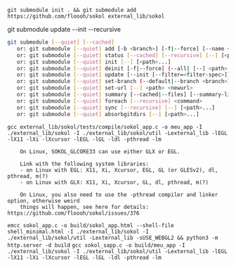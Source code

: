 `git submodule init . && git submodule add https://github.com/floooh/sokol external_lib/sokol`

git submodule update --init --recursive

```bash
git submodule [--quiet] [--cached]
   or: git submodule [--quiet] add [-b <branch>] [-f|--force] [--name <name>] [--reference <repository>] [--] <repository> [<path>]
   or: git submodule [--quiet] status [--cached] [--recursive] [--] [<path>...]
   or: git submodule [--quiet] init [--] [<path>...]
   or: git submodule [--quiet] deinit [-f|--force] (--all| [--] <path>...)
   or: git submodule [--quiet] update [--init [--filter=<filter-spec>]] [--remote] [-N|--no-fetch] [-f|--force] [--checkout|--merge|--rebase] [--[no-]recommend-shallow] [--reference <repository>] [--recursive] [--[no-]single-branch] [--] [<path>...]
   or: git submodule [--quiet] set-branch (--default|--branch <branch>) [--] <path>
   or: git submodule [--quiet] set-url [--] <path> <newurl>
   or: git submodule [--quiet] summary [--cached|--files] [--summary-limit <n>] [commit] [--] [<path>...]
   or: git submodule [--quiet] foreach [--recursive] <command>
   or: git submodule [--quiet] sync [--recursive] [--] [<path>...]
   or: git submodule [--quiet] absorbgitdirs [--] [<path>...]
```

`gcc external_lib/sokol/tests/compile/sokol_app.c -o meu_app -I ./external_lib/sokol -I ./external_lib/sokol/util -Lexternal_lib -lEGL -lX11 -lXi -lXcursor -lEGL -lGL -ldl -pthread -lm`

```
    On Linux, SOKOL_GLCORE33 can use either GLX or EGL.

    Link with the following system libraries:
    - on Linux with EGL: X11, Xi, Xcursor, EGL, GL (or GLESv2), dl, pthread, m(?)
    - on Linux with GLX: X11, Xi, Xcursor, GL, dl, pthread, m(?)

    On Linux, you also need to use the -pthread compiler and linker option, otherwise weird
    things will happen, see here for details: https://github.com/floooh/sokol/issues/376
```

`emcc sokol_app.c -o build/sokol_app.html --shell-file shell_minimal.html -I ./external_lib/sokol -I ./external_lib/sokol/util -Lexternal_lib -sUSE_WEBGL2 && python3 -m http.server -d build`
`gcc sokol_sapp.c -o build/meu_app -I ./external_lib/sokol -I ./external_lib/sokol/util -Lexternal_lib -lEGL -lX11 -lXi -lXcursor -lEGL -lGL -ldl -pthread -lm `
